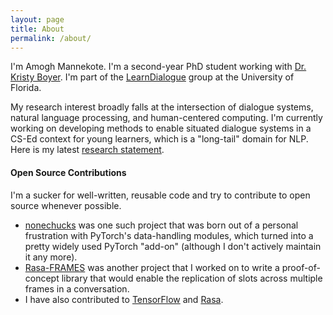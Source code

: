 ```yaml
---
layout: page
title: About
permalink: /about/
---
```


I'm Amogh Mannekote. I'm a second-year PhD student working with [Dr. Kristy Boyer](https://www.cise.ufl.edu/boyer-kristy). I'm part of the [LearnDialogue](http://learndialogue.org/) group at the University of Florida.

My research interest broadly falls at the intersection of dialogue systems, natural language processing, and human-centered computing. I'm currently working on developing methods to enable situated dialogue systems in a CS-Ed context for young learners, which is a "long-tail" domain for NLP. Here is my latest [research statement](https://github.com/msamogh/msamogh.github.io/blob/04b64929fb314e9b92255eb6ac57585faf47e807/Research_Statement.pdf).

#### Open Source Contributions
I'm a sucker for well-written, reusable code and try to contribute to open source whenever possible.
- [nonechucks](https://github.com/msamogh/nonechucks) was one such project that was born out of a personal frustration with PyTorch's data-handling modules, which turned into a pretty widely used PyTorch "add-on" (although I don't actively maintain it any more).
- [Rasa-FRAMES](https://github.com/msamogh/rasa-frames) was another project that I worked on to write a proof-of-concept library that would enable the replication of slots across multiple frames in a conversation.
- I have also contributed to [TensorFlow](https://github.com/tensorflow/tensorflow) and [Rasa](https://github.com/rasahq/rasa).
